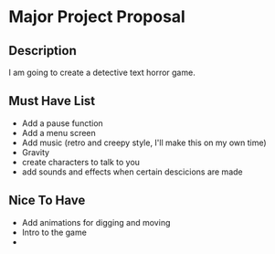 # Major Project Proposal

## Description

I am going to create a detective text horror game.

## Must Have List

- Add a pause function
- Add a menu screen
- Add music (retro  and creepy style, I'll make this on my own time)
- Gravity
- create characters to talk to you
- add sounds and effects when certain descicions are made

## Nice To Have


- Add animations for digging and moving
- Intro to the game
- 